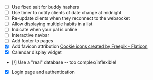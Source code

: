- [ ] Use fixed salt for buddy hashers
- [ ] Use timer to notify clients of date change at midnight
- [ ] Re-update clients when they reconnect to the websocket
- [ ] Allow displaying multiple habits in a list
- [ ] Indicate when your pal is online
- [ ] Interactive navbar
- [ ] Add footer to pages
- [x] Add favicon attribution <a href="https://www.flaticon.com/free-icons/cookie" title="cookie icons">Cookie icons created by Freepik - Flaticon</a>
- [x] Calendar display widget
- [/] Use a "real" database -- too complex/inflexible!
- [x] Login page and authentication
